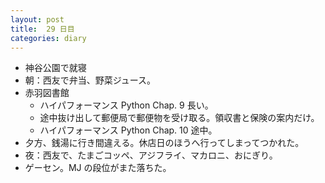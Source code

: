 ```yaml
---
layout: post
title:  29 日目
categories: diary
---
```


* 神谷公園で就寝
* 朝：西友で弁当、野菜ジュース。
* 赤羽図書館
  * ハイパフォーマンス Python Chap. 9 長い。
  * 途中抜け出して郵便局で郵便物を受け取る。領収書と保険の案内だけ。
  * ハイパフォーマンス Python Chap. 10 途中。
* 夕方、銭湯に行き間違える。休店日のほうへ行ってしまってつかれた。
* 夜：西友で、たまごコッペ、アジフライ、マカロニ、おにぎり。
* ゲーセン。MJ の段位がまた落ちた。
